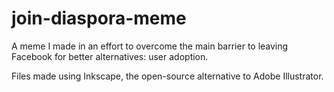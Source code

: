 # join-diaspora-meme

A meme I made in an effort to overcome the main barrier to leaving Facebook for better alternatives: user adoption.

Files made using Inkscape, the open-source alternative to Adobe Illustrator.